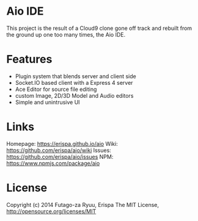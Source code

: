 Aio IDE
=======

This project is the result of a Cloud9 clone gone off track and rebuilt from the ground up one too many times, the Aio IDE.

Features
========
  
  * Plugin system that blends server and client side
  * Socket.IO based client with a Express 4 server
  * Ace Editor for source file editing
  * custom Image, 2D/3D Model and Audio editors
  * Simple and unintrusive UI

Links
=====
  
  Homepage: https://erispa.github.io/aio
  Wiki: https://github.com/erispa/aio/wiki
  Issues: https://github.com/erispa/aio/issues
  NPM: https://www.npmjs.com/package/aio

License
=======
Copyright (c) 2014 Futago-za Ryuu, Erispa
The MIT License, http://opensource.org/licenses/MIT
